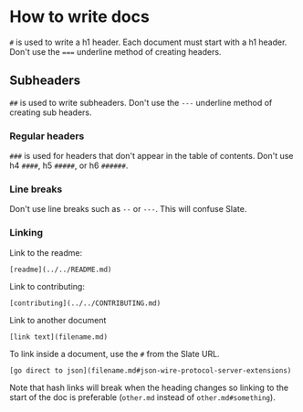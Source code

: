 # How to write docs

`#` is used to write a h1 header. Each document must start with a h1 header.
Don't use the `===` underline method of creating headers.

## Subheaders

`##` is used to write subheaders. Don't use the `---` underline method of
creating sub headers.

### Regular headers

`###` is used for headers that don't appear in the table of contents.
Don't use h4 `####`, h5 `#####`, or h6 `######`.

### Line breaks

Don't use line breaks such as `--` or `---`. This will confuse Slate.

### Linking

Link to the readme:

`[readme](../../README.md)`

Link to contributing:

`[contributing](../../CONTRIBUTING.md)`

Link to another document

`[link text](filename.md)`

To link inside a document, use the `#` from the Slate URL.

`[go direct to json](filename.md#json-wire-protocol-server-extensions)`

Note that hash links will break when the heading changes so linking to
the start of the doc is preferable (`other.md` instead of `other.md#something`).